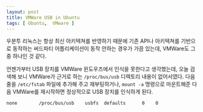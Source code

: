```yaml
---
layout: post
title: VMWare USB in Ubuntu
tags: [ Ubuntu,  VMware ]
---
```


우분투 리눅스는 항상 최신 아키텍쳐를 반영하기 때문에 기존 API나 아키텍쳐를 기반으로 동작하는 써드파티 어플리케이션이 동작 안하는 경우가 가끔 있는데, VMWare도 그 중 하나인 것 같다.

언젠가부터 USB 장치를 VMWare 윈도우즈에서 인식을 못한다고 생각했는데, 오늘 검색해 보니 VMWare가 근거로 하는 `/proc/bus/usb` 디렉토리 내용이 없어서였다. 다음 줄을 `/etc/fstab` 파일에 추가해 주고 재부팅하거나, `mount -a` 명령으로 마운트해준 다음 VMWare를 재시작하면 정상적으로 USB 장치를 인식하게 된다.

    none        /proc/bus/usb    usbfs  defaults      0    0
